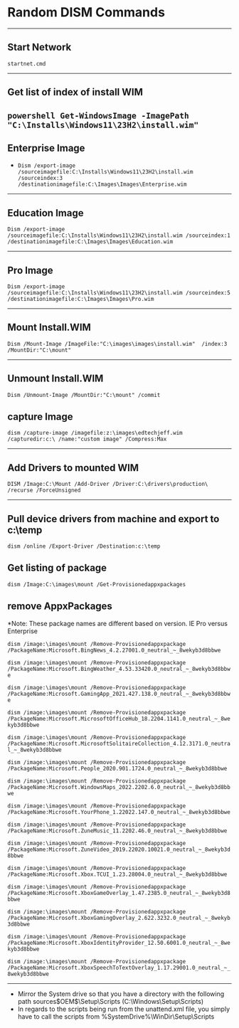 # Random DISM Commands

---

## Start Network
`startnet.cmd`

---

## Get list of index of install WIM
`powershell Get-WindowsImage -ImagePath "C:\Installs\Windows11\23H2\install.wim"`
---

## Enterprise Image
- `Dism /export-image /sourceimagefile:C:\Installs\Windows11\23H2\install.wim /sourceindex:3 /destinationimagefile:C:\Images\Images\Enterprise.wim`

---

## Education Image
`Dism /export-image /sourceimagefile:C:\Installs\Windows11\23H2\install.wim /sourceindex:1 /destinationimagefile:C:\Images\Images\Education.wim`

---

## Pro Image
`Dism /export-image /sourceimagefile:C:\Installs\Windows11\23H2\install.wim /sourceindex:5 /destinationimagefile:C:\Images\Images\Pro.wim`

---

## Mount Install.WIM
`Dism /Mount-Image /ImageFile:"C:\images\images\install.wim"  /index:3 /MountDir:"C:\mount"`

---

## Unmount Install.WIM
`Dism /Unmount-Image /MountDir:"C:\mount" /commit`

## capture Image
`dism /capture-image /imagefile:z:\images\edtechjeff.wim /capturedir:c:\ /name:"custom image" /Compress:Max`

---

## Add Drivers to mounted WIM
`DISM /Image:C:\Mount /Add-Driver /Driver:C:\drivers\production\ /recurse /ForceUnsigned`

---

## Pull device drivers from machine and export to c:\temp
`dism /online /Export-Driver /Destination:c:\temp`

## Get listing of package
`dism /Image:C:\images\mount /Get-Provisionedappxpackages`

## remove AppxPackages
*Note: These package names are different based on version. IE Pro versus Enterprise

`dism /image:\images\mount /Remove-Provisionedappxpackage /PackageName:Microsoft.BingNews_4.2.27001.0_neutral_~_8wekyb3d8bbwe`

`dism /image:\images\mount /Remove-Provisionedappxpackage /PackageName:Microsoft.BingWeather_4.53.33420.0_neutral_~_8wekyb3d8bbwe`

`dism /image:\images\mount /Remove-Provisionedappxpackage /PackageName:Microsoft.GamingApp_2021.427.138.0_neutral_~_8wekyb3d8bbwe`

`dism /image:\images\mount /Remove-Provisionedappxpackage /PackageName:Microsoft.MicrosoftOfficeHub_18.2204.1141.0_neutral_~_8wekyb3d8bbwe`

`dism /image:\images\mount /Remove-Provisionedappxpackage /PackageName:Microsoft.MicrosoftSolitaireCollection_4.12.3171.0_neutral_~_8wekyb3d8bbwe`

`dism /image:\images\mount /Remove-Provisionedappxpackage /PackageName:Microsoft.People_2020.901.1724.0_neutral_~_8wekyb3d8bbwe`

`dism /image:\images\mount /Remove-Provisionedappxpackage /PackageName:Microsoft.WindowsMaps_2022.2202.6.0_neutral_~_8wekyb3d8bbwe`

`dism /image:\images\mount /Remove-Provisionedappxpackage /PackageName:Microsoft.YourPhone_1.22022.147.0_neutral_~_8wekyb3d8bbwe`

`dism /image:\images\mount /Remove-Provisionedappxpackage /PackageName:Microsoft.ZuneMusic_11.2202.46.0_neutral_~_8wekyb3d8bbwe`

`dism /image:\images\mount /Remove-Provisionedappxpackage /PackageName:Microsoft.ZuneVideo_2019.22020.10021.0_neutral_~_8wekyb3d8bbwe`

`dism /image:\images\mount /Remove-Provisionedappxpackage /PackageName:Microsoft.Xbox.TCUI_1.23.28004.0_neutral_~_8wekyb3d8bbwe`

`dism /image:\images\mount /Remove-Provisionedappxpackage /PackageName:Microsoft.XboxGameOverlay_1.47.2385.0_neutral_~_8wekyb3d8bbwe`

`dism /image:\images\mount /Remove-Provisionedappxpackage /PackageName:Microsoft.XboxGamingOverlay_2.622.3232.0_neutral_~_8wekyb3d8bbwe`

`dism /image:\images\mount /Remove-Provisionedappxpackage /PackageName:Microsoft.XboxIdentityProvider_12.50.6001.0_neutral_~_8wekyb3d8bbwe`

`dism /image:\images\mount /Remove-Provisionedappxpackage /PackageName:Microsoft.XboxSpeechToTextOverlay_1.17.29001.0_neutral_~_8wekyb3d8bbwe`

---

- Mirror the System drive so that you have a directory with the following path sources\$OEM$\$$\Setup\Scripts (C:\Windows\Setup\Scripts)
- In regards to the scripts being run from the unattend.xml file, you simply have to call the scripts from %SystemDrive%\WinDir\Setup\Scripts